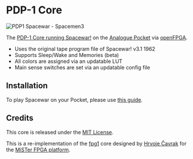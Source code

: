 # PDP-1 Core
![PDP1 Spacewar - Spacemen3](https://user-images.githubusercontent.com/472555/180766348-9cfd0cec-9138-47f9-bb3e-115c4df2247f.png)

The [PDP-1 Core running Spacewar!](https://www.analogue.co/developer/spacewar) on the [Analogue Pocket](https://www.analogue.co/pocket) via [openFPGA](https://www.analogue.co/developer).
* Uses the original tape program file of Spacewar! v3.1 1962
* Supports Sleep/Wake and Memories (beta)
* All colors are assigned via an updatable LUT
* Main sense switches are set via an updatable config file

## Installation
To play Spacewar on your Pocket, please use [this guide](https://www.analogue.co/support/resource/how-to-play-spacewar-on-analogue-pocket).

## Credits
This core is released under the [MIT License](https://github.com/spacemen3/PDP-1/blob/main/LICENSE).

This is a re-implementation of the [fpg1](https://github.com/hrvach/fpg1) core designed by [Hrvoje Čavrak](https://github.com/hrvach) for the [MiSTer FPGA platform](https://mister-devel.github.io/MkDocs_MiSTer/).
